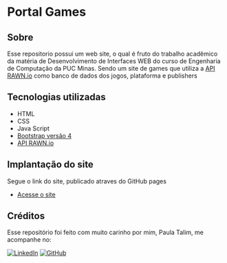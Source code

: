 # Portal Games

## Sobre
Esse repositorio possui um web site, o qual é fruto do trabalho acadêmico da matéria de Desenvolvimento de Interfaces WEB do curso de Engenharia de Computação da PUC Minas. Sendo um site de games que utiliza a [API RAWN.io](https://rawg.io/) como banco de dados dos jogos, plataforma e publishers

## Tecnologias utilizadas
- HTML
- CSS
- Java Script
- [Bootstrap versão 4](https://getbootstrap.com/)
- [API RAWN.io](https://rawg.io/) 

## Implantação do site
Segue o link do site, publicado atraves do GitHub pages

- [Acesse o site](https://paulatalim.github.io/Games/)

## Créditos
Esse repositório foi feito com muito carinho por mim, Paula Talim, me acompanhe no:

[![LinkedIn](https://img.shields.io/badge/linkedin-%230077B5.svg?style=for-the-badge&logo=linkedin&logoColor=white)](https://www.linkedin.com/in/paulatalim/) 
[![GitHub](https://img.shields.io/badge/github-%23121011.svg?style=for-the-badge&logo=github&logoColor=white)](https://github.com/paulatalim)
